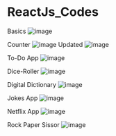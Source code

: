 # ReactJs_Codes
Basics
![image](https://github.com/user-attachments/assets/5de10368-8c03-4f11-8f51-36d269be83db)

Counter
![image](https://github.com/user-attachments/assets/3ef12b98-3992-4da4-b8c3-d83bb7fd3e52)
Updated
![image](https://github.com/user-attachments/assets/fd22c91f-1014-47b8-ab50-8adc6ab13377)

To-Do App
![image](https://github.com/user-attachments/assets/7a351e9d-85d8-40b3-b44b-45d2827759c0)

Dice-Roller
![image](https://github.com/user-attachments/assets/5786cd3e-a052-40d5-a9fc-cace0a0d5d70)

Digital Dictionary
![image](https://github.com/user-attachments/assets/ef93db37-c62f-401b-93f6-46c156fb5752)

Jokes App
![image](https://github.com/user-attachments/assets/594ceef9-98e5-443e-a559-7c1031e5171e)

Netflix App
![image](https://github.com/user-attachments/assets/df95d861-c356-46ea-8356-6e895b1b8596)

Rock Paper Sissor
![image](https://github.com/user-attachments/assets/247748cc-7d80-4e5b-974a-5332db0ce093)

